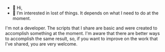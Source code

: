 - 👋 Hi, 
- 👀 I’m interested in lost of things. It depends on what I need to do at the moment. 

I'm not a developer. The scripts that I share are basic and were created to accomplish something at the moment. 
I'm aware that there are better ways to accomplish the same result, so, if you want to improve on the work that I've shared, you are very welcome.

